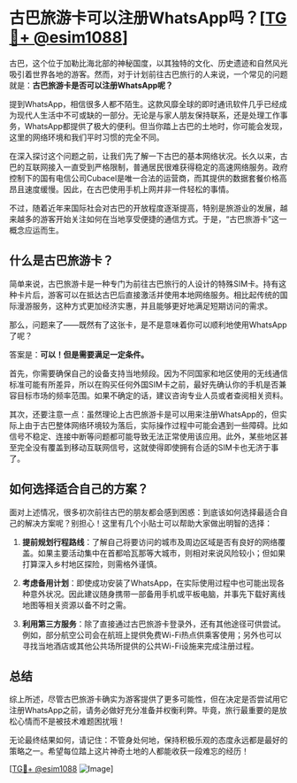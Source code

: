# 古巴旅游卡可以注册WhatsApp吗？[[TG💪+ @esim1088](https://t.me/s/esim1088)]

古巴，这个位于加勒比海北部的神秘国度，以其独特的文化、历史遗迹和自然风光吸引着世界各地的游客。然而，对于计划前往古巴旅行的人来说，一个常见的问题就是：**古巴旅游卡是否可以注册WhatsApp呢？**

提到WhatsApp，相信很多人都不陌生。这款风靡全球的即时通讯软件几乎已经成为现代人生活中不可或缺的一部分。无论是与家人朋友保持联系，还是处理工作事务，WhatsApp都提供了极大的便利。但当你踏上古巴的土地时，你可能会发现，这里的网络环境和我们平时习惯的完全不同。

在深入探讨这个问题之前，让我们先了解一下古巴的基本网络状况。长久以来，古巴的互联网接入一直受到严格限制，普通居民很难获得稳定的高速网络服务。政府控制下的国有电信公司Cubacel是唯一合法的运营商，而其提供的数据套餐价格高昂且速度缓慢。因此，在古巴使用手机上网并非一件轻松的事情。

不过，随着近年来国际社会对古巴的开放程度逐渐提高，特别是旅游业的发展，越来越多的游客开始关注如何在当地享受便捷的通信方式。于是，“古巴旅游卡”这一概念应运而生。

## 什么是古巴旅游卡？

简单来说，古巴旅游卡是一种专门为前往古巴旅行的人设计的特殊SIM卡。持有这种卡片后，游客可以在抵达古巴后直接激活并使用本地网络服务。相比起传统的国际漫游服务，这种方式更加经济实惠，并且能够更好地满足短期访问的需求。

那么，问题来了——既然有了这张卡，是不是意味着你可以顺利地使用WhatsApp了呢？

答案是：**可以！但是需要满足一定条件。**

首先，你需要确保自己的设备支持当地频段。因为不同国家和地区使用的无线通信标准可能有所差异，所以在购买任何外国SIM卡之前，最好先确认你的手机是否兼容目标市场的频率范围。如果不确定的话，建议咨询专业人员或者查阅相关资料。

其次，还要注意一点：虽然理论上古巴旅游卡是可以用来注册WhatsApp的，但实际上由于古巴整体网络环境较为落后，实际操作过程中可能会遇到一些障碍。比如信号不稳定、连接中断等问题都可能导致无法正常使用该应用。此外，某些地区甚至完全没有覆盖到移动互联网信号，这就使得即使拥有合适的SIM卡也无济于事了。

## 如何选择适合自己的方案？

面对上述情况，很多初次前往古巴的朋友都会感到困惑：到底该如何选择最适合自己的解决方案呢？别担心！这里有几个小贴士可以帮助大家做出明智的选择：

1. **提前规划行程路线**：了解自己将要访问的城市及周边区域是否有良好的网络覆盖。如果主要活动集中在首都哈瓦那等大城市，则相对来说风险较小；但如果打算深入乡村地区探险，则需格外谨慎。
   
2. **考虑备用计划**：即使成功安装了WhatsApp，在实际使用过程中也可能出现各种意外状况。因此建议随身携带一部备用手机或平板电脑，并事先下载好离线地图等相关资源以备不时之需。

3. **利用第三方服务**：除了直接通过古巴旅游卡登录外，还有其他途径可供尝试。例如，部分航空公司会在航班上提供免费Wi-Fi热点供乘客使用；另外也可以寻找当地酒店或其他公共场所提供的公共Wi-Fi设施来完成注册过程。

## 总结

综上所述，尽管古巴旅游卡确实为游客提供了更多可能性，但在决定是否尝试用它注册WhatsApp之前，请务必做好充分准备并权衡利弊。毕竟，旅行最重要的是放松心情而不是被技术难题困扰哦！

无论最终结果如何，请记住：不管身处何地，保持积极乐观的态度永远都是最好的策略之一。希望每位踏上这片神奇土地的人都能收获一段难忘的经历！

[[TG💪+ @esim1088](https://t.me/s/esim1088) ![Image](https://i.postimg.cc/4NQfJmqS/Snipaste-2025-05-13-00-14-12.png)]